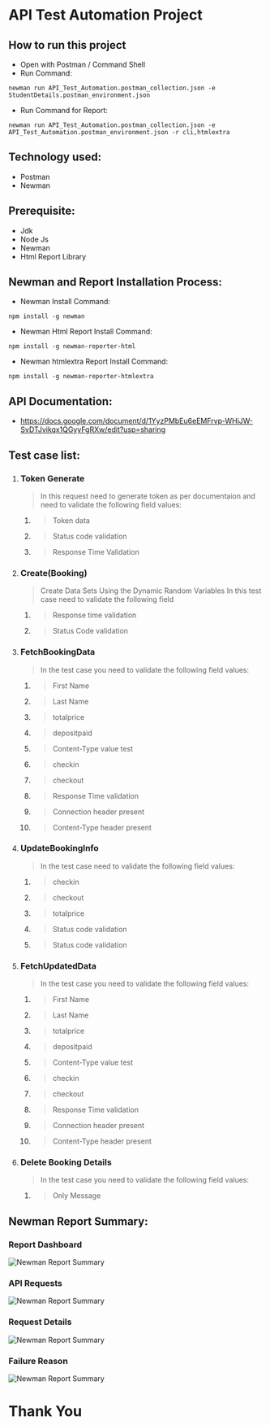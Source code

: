  
# API Test Automation Project

## How to run this project
- Open with Postman / Command Shell
- Run Command:  
```console 
newman run API_Test_Automation.postman_collection.json -e StudentDetails.postman_environment.json 
```
- Run Command for Report: 
```console 
newman run API_Test_Automation.postman_collection.json -e API_Test_Automation.postman_environment.json -r cli,htmlextra
```

## Technology used:
- Postman
- Newman

## Prerequisite:
- Jdk
- Node Js
- Newman
- Html Report Library

## Newman and Report Installation Process:
- Newman Install Command:
```console
npm install -g newman
```
- Newman Html Report Install Command:
```console
npm install -g newman-reporter-html
```
- Newman htmlextra Report Install Command:
```console
npm install -g newman-reporter-htmlextra
```

## API Documentation:
- https://docs.google.com/document/d/1YyzPMbEu6eEMFrvp-WHiJW-SvDTJvikqx1QGyyFgRXw/edit?usp=sharing

## Test case list:
1. ### Token Generate
	> In this request need to generate token as per documentaion and need to validate the following field values:
 	1. > Token data
    2. > Status code validation
    3. > Response Time Validation
2. ### Create(Booking)
	> Create Data Sets Using the Dynamic Random Variables 
    > In this test case need to validate the following field
    1. > Response time validation
    2. > Status Code validation

3. ### FetchBookingData
	> In the test case you need to validate the following field values:
 	1. > First Name
 	2. > Last Name
 	3. > totalprice
 	4. > depositpaid
    5. > Content-Type value test
    6. > checkin
    7. > checkout
    8. > Response Time validation
    9. > Connection header present
    10. > Content-Type header present
    

4. ### UpdateBookingInfo
	> In the test case need to validate the following field values:
	1. > checkin
 	2. > checkout
	3. > totalprice
 	4. > Status code validation
    5. > Status code validation
5. ### FetchUpdatedData
	> In the test case you need to validate the following field values:
 	1. > First Name
 	2. > Last Name
 	3. > totalprice
 	4. > depositpaid
    5. > Content-Type value test
    6. > checkin
    7. > checkout
    8. > Response Time validation
    9. > Connection header present
    10. > Content-Type header present

6. ### Delete Booking Details
	> In the test case you need to validate the following field values:
	1. > Only Message

## Newman Report Summary:
### Report Dashboard
![Newman Report Summary](https://github.com/mamuneee78/API_Test_Automation_Project/blob/main/Newman%20HTML%20report%20dashboard.png)

### API Requests
![Newman Report Summary](https://github.com/mamuneee78/API_Test_Automation_Project/blob/main/API%20Requests.png)

### Request Details
![Newman Report Summary](https://github.com/mamuneee78/API_Test_Automation_Project/blob/main/Request%20details.png)

### Failure Reason
![Newman Report Summary](https://github.com/mamuneee78/API_Test_Automation_Project/blob/main/Failure%20reason.png)

# Thank You
